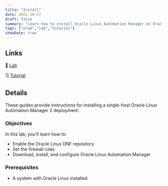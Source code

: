 ```yaml
---
title: "Install"
date: 2021-10-27
draft: false
summary: "Learn how to install Oracle Linux Automation Manager on Oracle Linux."
tags: ["olam","lab","tutorial"]
showDate: true
---
```


## Links

:crescent_moon: [Lab](https://luna.oracle.com/lab/ecf924b0-a2e1-49eb-8700-8c8bea5d7502)

:spiral_notepad: [Tutorial](https://docs.oracle.com//en/learn/olam-install)

## Details

These guides provide instructions for installing a single-host Oracle Linux Automation Manager 2 deployment.

### Objectives

In this lab, you'll learn how to:

- Enable the Oracle Linux DNF repository
- Set the firewall rules
- Download, install, and configure Oracle Linux Automation Manager

### Prerequisites

- A system with Oracle Linux installed.

